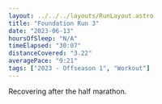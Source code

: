 ```yaml
---
layout: ../../../layouts/RunLayout.astro
title: "Foundation Run 3"
date: "2023-06-13"
hoursOfSleep: "N/A"
timeElapsed: "30:07"
distanceCovered: "3.22"
averagePace: "9:21"
tags: ["2023 - Offseason 1", "Workout"]
---
```


Recovering after the half marathon.
